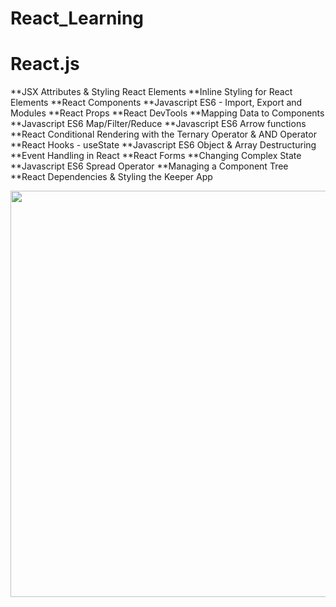 # React_Learning

# React.js

**JSX Attributes & Styling React Elements
**Inline Styling for React Elements
**React Components
**Javascript ES6 - Import, Export and Modules
**React Props
**React DevTools
**Mapping Data to Components
**Javascript ES6 Map/Filter/Reduce
**Javascript ES6 Arrow functions
**React Conditional Rendering with the Ternary Operator & AND Operator
**React Hooks - useState
**Javascript ES6 Object & Array Destructuring
**Event Handling in React
**React Forms
**Changing Complex State
**Javascript ES6 Spread Operator
**Managing a Component Tree
**React Dependencies & Styling the Keeper App


 
 <img src = "http://g.recordit.co/2V9yoLie9W.gif" width = 650> <br>

